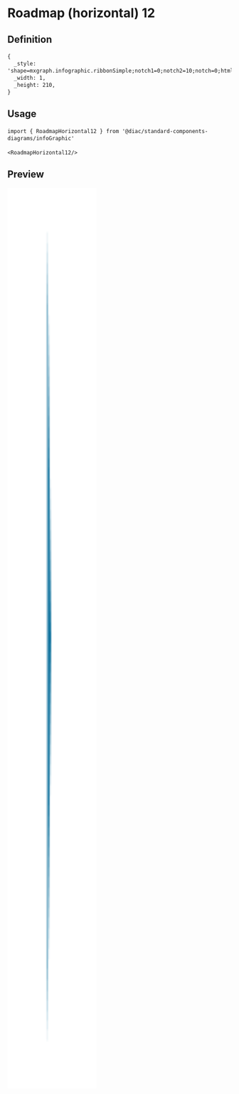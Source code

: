 # Roadmap (horizontal) 12

## Definition

```
{
  _style: 'shape=mxgraph.infographic.ribbonSimple;notch1=0;notch2=10;notch=0;html=1;fillColor=#10739E;strokeColor=none;shadow=0;fontSize=17;fontColor=#FFFFFF;align=left;spacingLeft=10;fontStyle=1;whiteSpace=wrap;',
  _width: 1,
  _height: 210,
}
```

## Usage

```
import { RoadmapHorizontal12 } from '@diac/standard-components-diagrams/infoGraphic'

<RoadmapHorizontal12/>
```

## Preview

<img src="./roadmap-horizontal-12.png" width="200"/>
